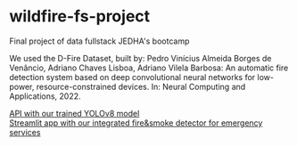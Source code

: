 # wildfire-fs-project
Final project of data fullstack JEDHA's bootcamp

We used the D-Fire Dataset, built by:
Pedro Vinícius Almeida Borges de Venâncio, Adriano Chaves Lisboa, Adriano Vilela Barbosa: An automatic fire detection system based on deep convolutional neural networks for low-power, resource-constrained devices. In: Neural Computing and Applications, 2022.

[API with our trained YOLOv8 model](https://wildfire-project-backend.herokuapp.com)\
[Streamlit app with our integrated fire&smoke detector for emergency services](https://wildfire-project-streamlit.herokuapp.com/)
